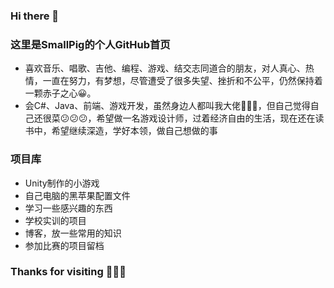 ### Hi there 👋

### 这里是SmallPig的个人GitHub首页

* 喜欢音乐、唱歌、吉他、编程、游戏、结交志同道合的朋友，对人真心、热情，一直在努力，有梦想，尽管遭受了很多失望、挫折和不公平，仍然保持着一颗赤子之心😀。
* 会C#、Java、前端、游戏开发，虽然身边人都叫我大佬👏👏👏，但自己觉得自己还很菜😕😕😕，希望做一名游戏设计师，过着经济自由的生活，现在还在读书中，希望继续深造，学好本领，做自己想做的事

### 项目库

* Unity制作的小游戏
* 自己电脑的黑苹果配置文件
* 学习一些感兴趣的东西
* 学校实训的项目
* 博客，放一些常用的知识
* 参加比赛的项目留档

### Thanks for visiting 🍹🍹🍹
